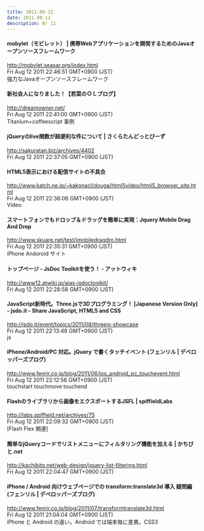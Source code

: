 ```yaml
---
title: 2011-08-12
date: 2011-08-12
description: B! 11
---
```


#### mobylet（モビレット） | 携帯Webアプリケーションを開発するためのJavaオープンソースフレームワーク
http://mobylet.seasar.org/index.html<br>
Fri Aug 12 2011 22:46:51 GMT+0900 (JST)<br>
強力なJavaオープンソースフレームワーク


#### 新社会人になりました！【若菜のＯＬブログ】
http://dreamowner.net/<br>
Fri Aug 12 2011 22:41:00 GMT+0900 (JST)<br>
Titanium+coffeescript 事例


#### jQueryのlive関数が超便利な件について | さくらたんどっとびーず
http://sakuratan.biz/archives/4402<br>
Fri Aug 12 2011 22:37:05 GMT+0900 (JST)<br>


#### HTML5表示における配信サイトの不具合
http://www.katch.ne.jp/~kakonacl/douga/html5video/html5_browser_site.html<br>
Fri Aug 12 2011 22:36:06 GMT+0900 (JST)<br>
Video


#### スマートフォンでもドロップ＆ドラッグを簡単に実現：Jquery Mobile Drag And Drop
http://www.skuare.net/test/jmobiledragdro.html<br>
Fri Aug 12 2011 22:35:31 GMT+0900 (JST)<br>
iPhone Andoroid サイト


#### トップページ - JsDoc Toolkitを使う！ - アットウィキ
http://www12.atwiki.jp/aias-jsdoctoolkit/<br>
Fri Aug 12 2011 22:28:58 GMT+0900 (JST)<br>


#### JavaScript新時代。Three.jsで3Dプログラミング！ [Japanese Version Only] - jsdo.it - Share JavaScript, HTML5 and CSS
http://jsdo.it/event/topics/2011/08/threejs-showcase<br>
Fri Aug 12 2011 22:13:48 GMT+0900 (JST)<br>
js


#### iPhone/Android/PC 対応。jQuery で書くタッチイベント (フェンリル | デベロッパーズブログ)
http://www.fenrir.co.jp/blog/2011/06/ios_android_pc_touchevent.html<br>
Fri Aug 12 2011 22:12:56 GMT+0900 (JST)<br>
touchstart touchmove touchend


#### Flashのライブラリから画像をエクスポートするJSFL | spiffieldLabs
http://labs.spiffield.net/archives/75<br>
Fri Aug 12 2011 22:09:32 GMT+0900 (JST)<br>
[Flash Flex 関連]


#### 簡単なjQueryコードでリストメニューにフィルタリング機能を加える | かちびと.net
http://kachibito.net/web-design/jquery-list-filtering.html<br>
Fri Aug 12 2011 22:04:47 GMT+0900 (JST)<br>


#### iPhone / Android 向けウェブページでの transform:translate3d 導入 疑問編 (フェンリル | デベロッパーズブログ)
http://www.fenrir.co.jp/blog/2011/07/transformtranslate3d.html<br>
Fri Aug 12 2011 21:04:04 GMT+0900 (JST)<br>
iPhone と Android の違い。Android では端末毎に差異。CSS3


